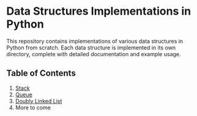 # Data Structures Implementations in Python

This repository contains implementations of various data structures in Python from scratch. Each data structure is implemented in its own directory, complete with detailed documentation and example usage.

## Table of Contents

1. [Stack](#stack)
2. [Queue](#queue)
3. [Doubly Linked List](#doubly-linked-list)
4. More to come 
